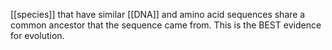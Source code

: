 [[species]] that have similar [[DNA]] and amino acid sequences share a common ancestor that the sequence came from. This is the BEST evidence for evolution.